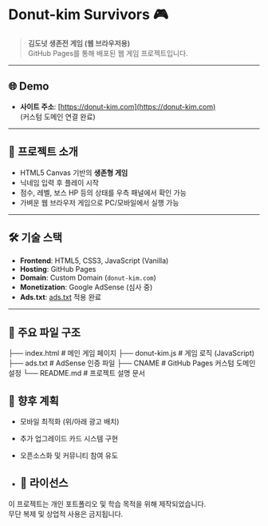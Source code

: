 # Donut-kim Survivors 🎮

> **김도넛 생존전 게임 (웹 브라우저용)**  
> GitHub Pages를 통해 배포된 웹 게임 프로젝트입니다.

---

## 🌐 Demo
- **사이트 주소**: [https://donut-kim.com](https://donut-kim.com)  
  (커스텀 도메인 연결 완료)

---

## 📖 프로젝트 소개
- HTML5 Canvas 기반의 **생존형 게임**
- 닉네임 입력 후 플레이 시작
- 점수, 레벨, 보스 HP 등의 상태를 우측 패널에서 확인 가능
- 가벼운 웹 브라우저 게임으로 PC/모바일에서 실행 가능

---

## 🛠 기술 스택
- **Frontend**: HTML5, CSS3, JavaScript (Vanilla)
- **Hosting**: GitHub Pages
- **Domain**: Custom Domain (`donut-kim.com`)
- **Monetization**: Google AdSense (심사 중)
- **Ads.txt**: [ads.txt](./ads.txt) 적용 완료

---

## 📂 주요 파일 구조

├── index.html       # 메인 게임 페이지
├── donut-kim.js     # 게임 로직 (JavaScript)
├── ads.txt          # AdSense 인증 파일
├── CNAME            # GitHub Pages 커스텀 도메인 설정
└── README.md        # 프로젝트 설명 문서


## 🚀 향후 계획
- 모바일 최적화 (위/아래 광고 배치)
- 추가 업그레이드 카드 시스템 구현
- 오픈소스화 및 커뮤니티 참여 유도

- ## 📜 라이선스
이 프로젝트는 개인 포트폴리오 및 학습 목적을 위해 제작되었습니다.  
무단 복제 및 상업적 사용은 금지됩니다.
